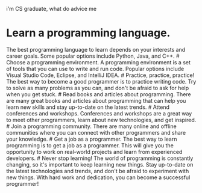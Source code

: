 i'm CS graduate, what do advice me
 # Learn a programming language. 
 The best programming language to learn depends on your interests and career goals. Some popular options include Python, Java, and C++. # Choose a programming environment. A programming environment is a set of tools that you can use to write and run code. Popular options include Visual Studio Code, Eclipse, and IntelliJ IDEA. # Practice, practice, practice! The best way to become a good programmer is to practice writing code. Try to solve as many problems as you can, and don't be afraid to ask for help when you get stuck. # Read books and articles about programming. There are many great books and articles about programming that can help you learn new skills and stay up-to-date on the latest trends. # Attend conferences and workshops. Conferences and workshops are a great way to meet other programmers, learn about new technologies, and get inspired. # Join a programming community. There are many online and offline communities where you can connect with other programmers and share your knowledge. # Get a job as a programmer. The best way to learn programming is to get a job as a programmer. This will give you the opportunity to work on real-world projects and learn from experienced developers. # Never stop learning! The world of programming is constantly changing, so it's important to keep learning new things. Stay up-to-date on the latest technologies and trends, and don't be afraid to experiment with new things. With hard work and dedication, you can become a successful programmer!
